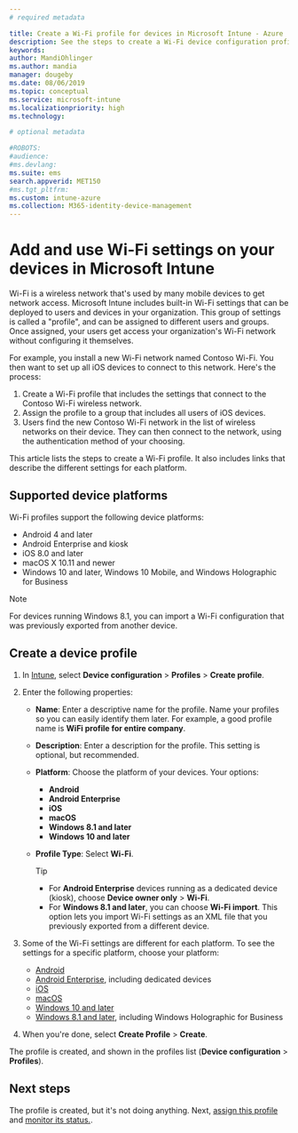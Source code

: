 ```yaml
---
# required metadata

title: Create a Wi-Fi profile for devices in Microsoft Intune - Azure | Microsoft Docs
description: See the steps to create a Wi-Fi device configuration profile in Microsoft Intune. Create profiles for Android, Android Enterprise, Android kiosk, iOS, macOS, Windows 10 and later, and Windows Holographic for Business. Use these profiles to create a WiFi connection to use certificates, choose an EAP type, select an authentication method, enable a proxy, and more.
keywords:
author: MandiOhlinger
ms.author: mandia
manager: dougeby
ms.date: 08/06/2019
ms.topic: conceptual
ms.service: microsoft-intune
ms.localizationpriority: high
ms.technology:

# optional metadata

#ROBOTS:
#audience:
#ms.devlang:
ms.suite: ems
search.appverid: MET150
#ms.tgt_pltfrm:
ms.custom: intune-azure
ms.collection: M365-identity-device-management
---
```


# Add and use Wi-Fi settings on your devices in Microsoft Intune

Wi-Fi is a wireless network that's used by many mobile devices to get network access. Microsoft Intune includes built-in Wi-Fi settings that can be deployed to users and devices in your organization. This group of settings is called a "profile", and can be assigned to different users and groups. Once assigned, your users get access your organization's Wi-Fi network without configuring it themselves.

For example, you install a new Wi-Fi network named Contoso Wi-Fi. You then want to set up all iOS devices to connect to this network. Here's the process:

1. Create a Wi-Fi profile that includes the settings that connect to the Contoso Wi-Fi wireless network.
2. Assign the profile to a group that includes all users of iOS devices.
3. Users find the new Contoso Wi-Fi network in the list of wireless networks on their device. They can then connect to the network, using the authentication method of your choosing.

This article lists the steps to create a Wi-Fi profile. It also includes links that describe the different settings for each platform.

## Supported device platforms

Wi-Fi profiles support the following device platforms:

- Android 4 and later
- Android Enterprise and kiosk
- iOS 8.0 and later
- macOS X 10.11 and newer
- Windows 10 and later, Windows 10 Mobile, and Windows Holographic for Business

> [!NOTE]
> For devices running Windows 8.1, you can import a Wi-Fi configuration that was previously exported from another device.

## Create a device profile

1. In [Intune](https://go.microsoft.com/fwlink/?linkid=2090973), select **Device configuration** > **Profiles** > **Create profile**.
2. Enter the following properties:

    - **Name**: Enter a descriptive name for the profile. Name your profiles so you can easily identify them later. For example, a good profile name is **WiFi profile for entire company**.
    - **Description**: Enter a description for the profile. This setting is optional, but recommended.
    - **Platform**: Choose the platform of your devices. Your options:

      - **Android**
      - **Android Enterprise**
      - **iOS**
      - **macOS**
      - **Windows 8.1 and later**
      - **Windows 10 and later**

    - **Profile Type**: Select **Wi-Fi**.

      > [!TIP]
      >
      > - For **Android Enterprise** devices running as a dedicated device (kiosk), choose **Device owner only** > **Wi-Fi**.
      > - For **Windows 8.1 and later**, you can choose **Wi-Fi import**. This option lets you import Wi-Fi settings as an XML file that you previously exported from a different device.

3. Some of the Wi-Fi settings are different for each platform. To see the settings for a specific platform, choose your platform:

    - [Android](wi-fi-settings-android.md)
    - [Android Enterprise](wi-fi-settings-android-enterprise.md), including dedicated devices
    - [iOS](wi-fi-settings-ios.md)
    - [macOS](wi-fi-settings-macos.md)
    - [Windows 10 and later](wi-fi-settings-windows.md)
    - [Windows 8.1 and later](wi-fi-settings-import-windows-8-1.md), including Windows Holographic for Business

4. When you're done, select **Create Profile** > **Create**.

The profile is created, and shown in the profiles list (**Device configuration** > **Profiles**).

## Next steps

The profile is created, but it's not doing anything. Next, [assign this profile](device-profile-assign.md) and [monitor its status.](device-profile-monitor.md).
